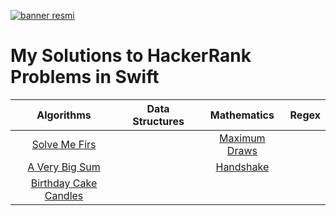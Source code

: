  [![banner resmi](https://camo.githubusercontent.com/49e713e1463692beaff7b552eb60511454485659f6131286eeab9db84e91840a/68747470733a2f2f69302e77702e636f6d2f6772616473696e67616d65732e636f6d2f77702d636f6e74656e742f75706c6f6164732f323031362f30352f3835363737315f3636383232343035333139373834315f313934333639393030395f6f2e706e67)](https://github.com/furkanSengil?tab=repositories)
  # My Solutions to HackerRank Problems in Swift
| Algorithms   | Data Structures | Mathematics  |    Regex   |
|    :---:     |     :---:      |   :---:       |   :---:    |
| [Solve Me Firs](https://www.hackerrank.com/challenges/solve-me-first/problem?isFullScreen=true)  |                |[Maximum Draws](https://www.hackerrank.com/challenges/maximum-draws/problem?isFullScreen=true)|            |
|[A Very Big Sum](https://www.hackerrank.com/challenges/a-very-big-sum/problem?isFullScreen=true)|                |[Handshake](https://www.hackerrank.com/challenges/handshake/problem?isFullScreen=true)|            |
|[Birthday Cake Candles](https://www.hackerrank.com/challenges/birthday-cake-candles/problem?isFullScreen=true)|                |               |            |
